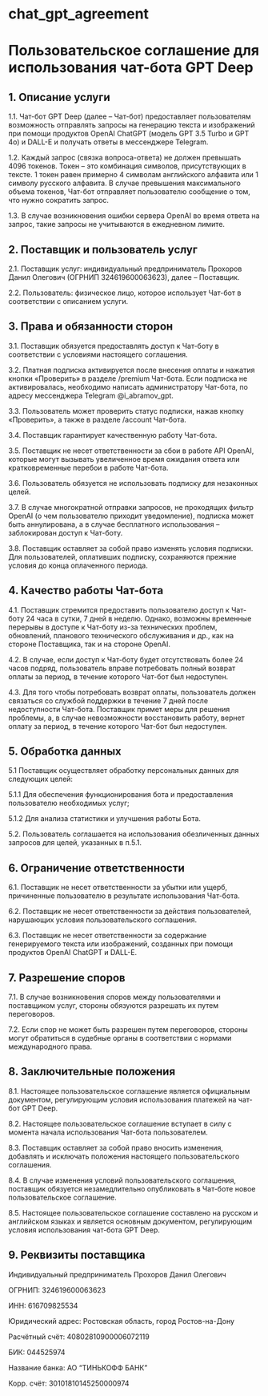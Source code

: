 # chat_gpt_agreement

# Пользовательское соглашение для использования чат-бота GPT Deep

## 1. Описание услуги

1.1. Чат-бот GPT Deep (далее – Чат-бот) предоставляет пользователям возможность отправлять запросы на генерацию текста и изображений при помощи продуктов OpenAI ChatGPT (модель GPT 3.5 Turbo и GPT 4o) и DALL-E и получать ответы в мессенджере Telegram.

1.2. Каждый запрос (связка вопроса-ответа) не должен превышать 4096 токенов. Токен – это комбинация символов, присутствующих в тексте. 1 токен равен примерно 4 символам английского алфавита или 1 символу русского алфавита. В случае превышения максимального объема токенов, Чат-бот отправляет пользователю сообщение о том, что нужно сократить запрос.

1.3. В случае возникновения ошибки сервера OpenAI во время ответа на запрос, такие запросы не учитываются в ежедневном лимите.

## 2. Поставщик и пользователь услуг

2.1. Поставщик услуг: индивидуальный предприниматель Прохоров Данил Олегович (ОГРНИП 324619600063623), далее – Поставщик.

2.2. Пользователь: физическое лицо, которое использует Чат-бот в соответствии с описанием услуги.

## 3. Права и обязанности сторон

3.1. Поставщик обязуется предоставлять доступ к Чат-боту в соответствии с условиями настоящего соглашения.

3.2. Платная подписка активируется после внесения оплаты и нажатия кнопки «Проверить» в разделе /premium Чат-бота. Если подписка не активировалась, необходимо написать администратору Чат-бота, по адресу мессенджера Telegram @i_abramov_gpt.

3.3. Пользователь может проверить статус подписки, нажав кнопку «Проверить», а также в разделе /account Чат-бота.

3.4. Поставщик гарантирует качественную работу Чат-бота.

3.5. Поставщик не несет ответственности за сбои в работе API OpenAI, которые могут вызывать увеличенное время ожидания ответа или кратковременные перебои в работе Чат-бота.

3.6. Пользователь обязуется не использовать подписку для незаконных целей.

3.7. В случае многократной отправки запросов, не проходящих фильтр OpenAI (о чем пользователю приходит уведомление), подписка может быть аннулирована, а в случае бесплатного использования – заблокирован доступ к Чат-боту.

3.8. Поставщик оставляет за собой право изменять условия подписки. Для пользователей, оплативших подписку, сохраняются прежние условия до конца оплаченного периода.

## 4. Качество работы Чат-бота

4.1. Поставщик стремится предоставить пользователю доступ к Чат-боту 24 часа в сутки, 7 дней в неделю. Однако, возможны временные перерывы в доступе к Чат-боту из-за технических проблем, обновлений, планового технического обслуживания и др., как на стороне Поставщика, так и на стороне OpenAI.

4.2. В случае, если доступ к Чат-боту будет отсутствовать более 24 часов подряд, пользователь вправе потребовать полный возврат оплаты за период, в течение которого Чат-бот был недоступен.

4.3. Для того чтобы потребовать возврат оплаты, пользователь должен связаться со службой поддержки в течение 7 дней после недоступности Чат-бота. Поставщик примет меры для решения проблемы, а, в случае невозможности восстановить работу, вернет оплату за период, в течение которого Чат-бот был недоступен.

## 5. Обработка данных

5.1 Поставщик осуществляет обработку персональных данных для следующих целей:

5.1.1 Для обеспечения функционирования бота и предоставления пользователю необходимых услуг;

5.1.2 Для анализа статистики и улучшения работы Бота.

5.2. Пользователь соглашается на использования обезличенных данных запросов для целей, указанных в п.5.1.

## 6. Ограничение ответственности

6.1. Поставщик не несет ответственности за убытки или ущерб, причиненные пользователю в результате использования Чат-бота.

6.2. Поставщик не несет ответственности за действия пользователей, нарушающих условия пользовательского соглашения.

6.3. Поставщик не несет ответственности за содержание генерируемого текста или изображений, созданных при помощи продуктов OpenAI ChatGPT и DALL-E.

## 7. Разрешение споров

7.1. В случае возникновения споров между пользователями и поставщиком услуг, стороны обязуются разрешать их путем переговоров.

7.2. Если спор не может быть разрешен путем переговоров, стороны могут обратиться в судебные органы в соответствии с нормами международного права.

## 8. Заключительные положения

8.1. Настоящее пользовательское соглашение является официальным документом, регулирующим условия использования платежей на чат-бот GPT Deep.

8.2. Настоящее пользовательское соглашение вступает в силу с момента начала использования Чат-бота пользователем.

8.3. Поставщик оставляет за собой право вносить изменения, добавлять и исключать положения настоящего пользовательского соглашения.

8.4. В случае изменения условий пользовательского соглашения, поставщик обязуется незамедлительно опубликовать в Чат-боте новое пользовательское соглашение.

8.5. Настоящее пользовательское соглашение составлено на русском и английском языках и является основным документом, регулирующим условия использования чат-бота GPT Deep.

## 9. Реквизиты поставщика

Индивидуальный предприниматель Прохоров Данил Олегович

ОГРНИП: 324619600063623

ИНН: 616709825534

Юридический адрес: Ростовская область, город Ростов-на-Дону

Расчётный счёт: 40802810900006072119

БИК: 044525974

Название банка: АО “ТИНЬКОФФ БАНК”

Корр. счёт: 30101810145250000974
